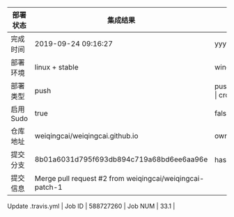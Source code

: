 部署状态 | 集成结果 | 参考值
---|---|---
完成时间 | 2019-09-24 09:16:27 | yyyy-mm-dd hh:mm:ss
部署环境 | linux + stable | window \| linux + stable
部署类型 | push | push \| pull_request \| api \| cron
启用Sudo | true | false \| true
仓库地址 | weiqingcai/weiqingcai.github.io | owner_name/repo_name
提交分支 | 8b01a6031d795f693db894c719a68bd6ee6aa96e | hash 16位
提交信息 | Merge pull request #2 from weiqingcai/weiqingcai-patch-1

Update .travis.yml |
Job ID   | 588727260 |
Job NUM  | 33.1 |
